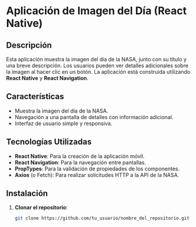 # Aplicación de Imagen del Día (React Native)

## Descripción

Esta aplicación muestra la imagen del día de la NASA, junto con su título y una breve descripción. Los usuarios pueden ver detalles adicionales sobre la imagen al hacer clic en un botón. La aplicación está construida utilizando **React Native** y **React Navigation**.

## Características

- Muestra la imagen del día de la NASA.
- Navegación a una pantalla de detalles con información adicional.
- Interfaz de usuario simple y responsiva.

## Tecnologías Utilizadas

- **React Native**: Para la creación de la aplicación móvil.
- **React Navigation**: Para la navegación entre pantallas.
- **PropTypes**: Para la validación de propiedades de los componentes.
- **Axios** (o Fetch): Para realizar solicitudes HTTP a la API de la NASA.

## Instalación

1. **Clonar el repositorio**:

   ```bash
   git clone https://github.com/tu_usuario/nombre_del_repositorio.git
